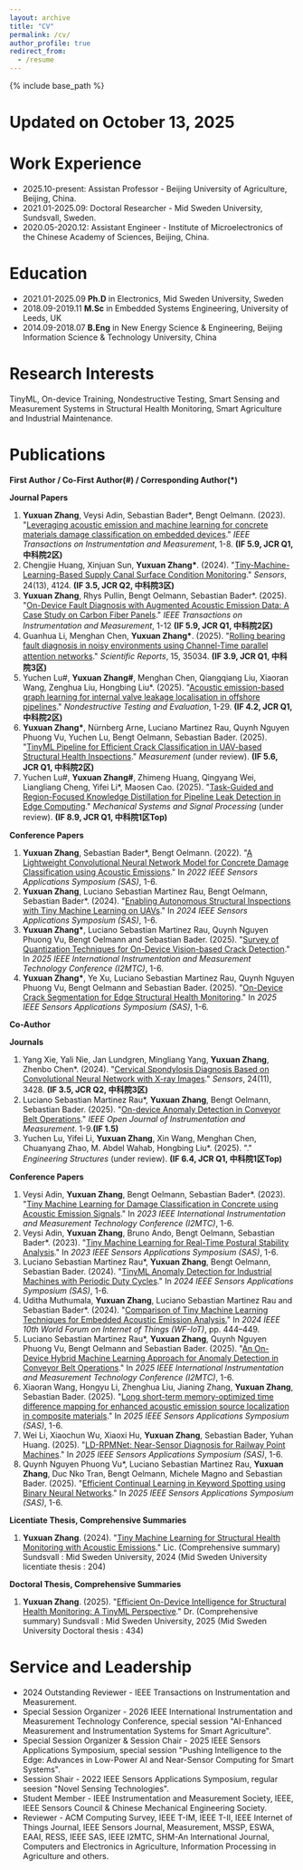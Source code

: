 ```yaml
---
layout: archive
title: "CV"
permalink: /cv/
author_profile: true
redirect_from:
  - /resume
---
```


{% include base_path %}

Updated on October 13, 2025
======

Work Experience
======
* 2025.10-present: Assistan Professor  - Beijing University of Agriculture, Beijing, China.
* 2021.01-2025.09: Doctoral Researcher - Mid Sweden University, Sundsvall, Sweden.     
* 2020.05-2020.12: Assistant Engineer  - Institute of Microelectronics of the Chinese Academy of Sciences, Beijing, China.
  
Education
======
* 2021.01-2025.09
  **Ph.D** in Electronics, Mid Sweden University, Sweden 
* 2018.09-2019.11
  **M.Sc** in Embedded Systems Engineering, University of Leeds, UK 
* 2014.09-2018.07
  **B.Eng** in New Energy Science & Engineering, Beijing Information Science & Technology University, China 

Research Interests
======
TinyML, On-device Training, Nondestructive Testing, Smart Sensing and Measurement Systems in Structural Health Monitoring, Smart Agriculture and Industrial Maintenance.

Publications             
======
__First Author / Co-First Author(#) / Corresponding Author(*)__

__Journal Papers__
1. __Yuxuan Zhang__, Veysi Adin, Sebastian Bader*, Bengt Oelmann. (2023). "[Leveraging acoustic emission and machine learning for concrete materials damage classification on embedded devices](https://ieeexplore.ieee.org/document/10227301)." _IEEE Transactions on Instrumentation and Measurement_, 1-8. __(IF 5.9, JCR Q1, 中科院2区)__
2. Chengjie Huang, Xinjuan Sun, __Yuxuan Zhang*__. (2024). "[Tiny-Machine-Learning-Based Supply Canal Surface Condition Monitoring](https://www.mdpi.com/1424-8220/24/13/4124)." _Sensors_, 24(13), 4124. __(IF 3.5, JCR Q2, 中科院3区)__
3. __Yuxuan Zhang__, Rhys Pullin, Bengt Oelmann, Sebastian Bader*. (2025). "[On-Device Fault Diagnosis with Augmented Acoustic Emission Data: A Case Study on Carbon Fiber Panels](https://ieeexplore.ieee.org/document/11029626)." _IEEE Transactions on Instrumentation and Measurement_, 1-12 __(IF 5.9, JCR Q1, 中科院2区)__
4. Guanhua Li, Menghan Chen, __Yuxuan Zhang*__. (2025). "[Rolling bearing fault diagnosis in noisy environments using Channel-Time parallel attention networks](https://www.nature.com/articles/s41598-025-22683-y)." _Scientific Reports_, 15, 35034. __(IF 3.9, JCR Q1, 中科院3区)__
5. Yuchen Lu#, __Yuxuan Zhang#__, Menghan Chen, Qiangqiang Liu, Xiaoran Wang, Zenghua Liu, Hongbing Liu*. (2025). "[Acoustic emission-based graph learning for internal valve leakage localisation in offshore pipelines](https://www.tandfonline.com/doi/full/10.1080/10589759.2025.2572393)." _Nondestructive Testing and Evaluation_, 1-29. __(IF 4.2, JCR Q1, 中科院2区)__
6. __Yuxuan Zhang*__, Nürnberg Arne, Luciano Martinez Rau, Quynh Nguyen Phuong Vu, Yuchen Lu, Bengt Oelmann, Sebastian Bader. (2025). "[TinyML Pipeline for Efficient Crack Classification in UAV-based Structural Health Inspections](https://www.diva-portal.org/smash/record.jsf?pid=diva2%3A1990038&dswid=-2459)." _Measurement_ (under review). __(IF 5.6, JCR Q1, 中科院2区)__
7. Yuchen Lu#, __Yuxuan Zhang#__, Zhimeng Huang, Qingyang Wei, Liangliang Cheng, Yifei Li*, Maosen Cao. (2025). "[Task-Guided and Region-Focused Knowledge Distillation for Pipeline Leak Detection in Edge Computing](https://papers.ssrn.com/sol3/papers.cfm?abstract_id=5405089)." _Mechanical Systems and Signal Processing_ (under review). __(IF 8.9, JCR Q1, 中科院1区Top)__


__Conference Papers__
1. __Yuxuan Zhang__, Sebastian Bader*, Bengt Oelmann. (2022). "[A Lightweight Convolutional Neural Network Model for Concrete Damage Classification using Acoustic Emissions](https://ieeexplore.ieee.org/document/9881386)." In _2022 IEEE Sensors Applications Symposium (SAS)_, 1-6.
2. __Yuxuan Zhang__, Luciano Sebastian Martinez Rau, Bengt Oelmann, Sebastian Bader*. (2024). "[Enabling Autonomous Structural Inspections with Tiny Machine Learning on UAVs](https://ieeexplore.ieee.org/document/10636583)." In _2024 IEEE Sensors Applications Symposium (SAS)_, 1-6.
3. __Yuxuan Zhang*__, Luciano Sebastian Martinez Rau, Quynh Nguyen Phuong Vu, Bengt Oelmann and Sebastian Bader. (2025). "[Survey of Quantization Techniques for On-Device Vision-based Crack Detection](https://ieeexplore.ieee.org/document/11078998)." In _2025 IEEE International Instrumentation and Measurement Technology Conference (I2MTC)_, 1-6.
4. __Yuxuan Zhang*__, Ye Xu, Luciano Sebastian Martinez Rau, Quynh Nguyen Phuong Vu, Bengt Oelmann and Sebastian Bader. (2025). "[On-Device Crack Segmentation for Edge Structural Health Monitoring](https://ieeexplore.ieee.org/document/11105204)." In _2025 IEEE Sensors Applications Symposium (SAS)_, 1-6.

__Co-Author__

__Journals__
1. Yang Xie, Yali Nie, Jan Lundgren, Mingliang Yang, __Yuxuan Zhang__, Zhenbo Chen*. (2024). "[Cervical Spondylosis Diagnosis Based on Convolutional Neural Network with X-ray Images](https://www.mdpi.com/1424-8220/24/11/3428)." _Sensors_, 24(11), 3428. __(IF 3.5, JCR Q2, 中科院3区)__
2. Luciano Sebastian Martinez Rau*, __Yuxuan Zhang__, Bengt Oelmann, Sebastian Bader. (2025). "[On-device Anomaly Detection in Conveyor Belt Operations]([https://arxiv.org/abs/2411.10729](https://ieeexplore.ieee.org/abstract/document/11175363/))." _IEEE Open Journal of Instrumentation and Measurement_. 1-9.__(IF 1.5)__
3. Yuchen Lu, Yifei Li, __Yuxuan Zhang__, Xin Wang, Menghan Chen, Chuanyang Zhao, M. Abdel Wahab, Hongbing Liu*. (2025). "." _Engineering Structures_ (under review). __(IF 6.4, JCR Q1, 中科院1区Top)__
  
__Conference Papers__
1. Veysi Adin, __Yuxuan Zhang__, Bengt Oelmann, Sebastian Bader*. (2023). "[Tiny Machine Learning for Damage Classification in Concrete using Acoustic Emission Signals](https://ieeexplore.ieee.org/document/10175972)." In _2023 IEEE International Instrumentation and Measurement Technology Conference (I2MTC)_, 1-6.
2. Veysi Adin, __Yuxuan Zhang__, Bruno Ando, Bengt Oelmann, Sebastian Bader*. (2023). "[Tiny Machine Learning for Real-Time Postural Stability Analysis](https://ieeexplore.ieee.org/document/10254126)." In _2023 IEEE Sensors Applications Symposium (SAS)_, 1-6. 
3. Luciano Sebastian Martinez Rau*, __Yuxuan Zhang__, Bengt Oelmann, Sebastian Bader. (2024). "[TinyML Anomaly Detection for Industrial Machines with Periodic Duty Cycles](https://ieeexplore.ieee.org/document/10636584)." In _2024 IEEE Sensors Applications Symposium (SAS)_, 1-6.
4. Uditha Muthumala, __Yuxuan Zhang__, Luciano Sebastian Martinez Rau and Sebastian Bader*. (2024). "[Comparison of Tiny Machine Learning Techniques for Embedded Acoustic Emission Analysis.](https://ieeexplore.ieee.org/document/10811219)" In _2024 IEEE 10th World Forum on Internet of Things (WF-IoT)_, pp. 444–449.
5. Luciano Sebastian Martinez Rau*, __Yuxuan Zhang__, Quynh Nguyen Phuong Vu, Bengt Oelmann and Sebastian Bader. (2025). "[An On-Device Hybrid Machine Learning Approach for Anomaly Detection in Conveyor Belt Operations](https://ieeexplore.ieee.org/document/11079096/)." In _2025 IEEE International Instrumentation and Measurement Technology Conference (I2MTC)_, 1-6.
6. Xiaoran Wang, Hongyu Li, Zhenghua Liu, Jianing Zhang, __Yuxuan Zhang__, Sebastian Bader. (2025). "[Long short-term memory-optimized time difference mapping for enhanced acoustic emission source localization in composite materials](https://ieeexplore.ieee.org/document/11105139)." In _2025 IEEE Sensors Applications Symposium (SAS)_, 1-6.
7. Wei Li, Xiaochun Wu, Xiaoxi Hu, __Yuxuan Zhang__, Sebastian Bader, Yuhan Huang. (2025). "[LD-RPMNet: Near-Sensor Diagnosis for Railway Point Machines](https://ieeexplore.ieee.org/document/11105111)." In _2025 IEEE Sensors Applications Symposium (SAS)_, 1-6.
8. Quynh Nguyen Phuong Vu*, Luciano Sebastian Martinez Rau, __Yuxuan Zhang__, Duc Nko Tran, Bengt Oelmann, Michele Magno and Sebastian Bader. (2025). "[Efficient Continual Learning in Keyword Spotting using Binary Neural Networks](https://ieeexplore.ieee.org/document/11105106)." In _2025 IEEE Sensors Applications Symposium (SAS)_, 1-6. 

__Licentiate Thesis, Comprehensive Summaries__
1. __Yuxuan Zhang__. (2024). "[Tiny Machine Learning for Structural Health Monitoring with Acoustic Emissions](https://miun.diva-portal.org/smash/record.jsf?pid=diva2%3A1857441&dswid=-6455)." Lic. (Comprehensive summary) Sundsvall : Mid Sweden University, 2024 (Mid Sweden University licentiate thesis : 204)

__Doctoral Thesis, Comprehensive Summaries__
1. __Yuxuan Zhang__. (2025). "[Efficient On-Device Intelligence for Structural Health Monitoring: A TinyML Perspective](https://miun.diva-portal.org/smash/record.jsf?pid=diva2%3A1990416&dswid=-6816)." Dr. (Comprehensive summary) Sundsvall : Mid Sweden University, 2025 (Mid Sweden University Doctoral thesis : 434)



Service and Leadership
======
* 2024 Outstanding Reviewer                 - IEEE Transactions on Instrumentation and Measurement.
* Special Session Organizer                 - 2026 IEEE International Instrumentation and Measurement Technology Conference, special session "AI-Enhanced Measurement and Instrumentation Systems for Smart Agriculture".
* Special Session Organizer & Session Chair - 2025 IEEE Sensors Applications Symposium, special session "Pushing Intelligence to the Edge: Advances in Low-Power AI and Near-Sensor Computing for Smart Systems".
* Session Shair                             - 2022 IEEE Sensors Applications Symposium, regular seesion "Novel Sensing Technologies".
* Student Member                            - IEEE Instrumentation and Measurement Society, IEEE, IEEE Sensors Council & Chinese Mechanical Engineering Society.
* Reviewer                                  - ACM Computing Survey, IEEE T-IM, IEEE T-II, IEEE Internet of Things Journal, IEEE Sensors Journal, Measurement, MSSP, ESWA, EAAI, RESS, IEEE SAS, IEEE I2MTC, SHM-An International Journal, Computers and Electronics in Agriculture, Information Processing in Agriculture and others.
